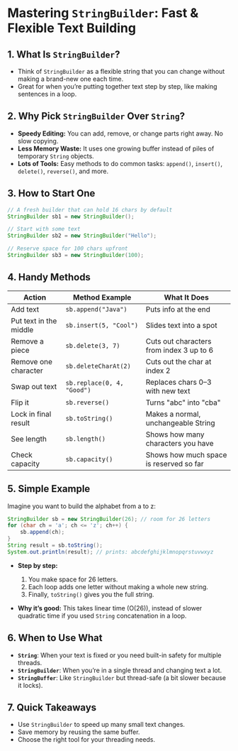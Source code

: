 # Mastering `StringBuilder`: Fast & Flexible Text Building

## 1. What Is `StringBuilder`?

- Think of `StringBuilder` as a flexible string that you can change without making a brand-new one each time.
- Great for when you’re putting together text step by step, like making sentences in a loop.

## 2. Why Pick `StringBuilder` Over `String`?

- **Speedy Editing:** You can add, remove, or change parts right away. No slow copying.
- **Less Memory Waste:** It uses one growing buffer instead of piles of temporary `String` objects.
- **Lots of Tools:** Easy methods to do common tasks: `append()`, `insert()`, `delete()`, `reverse()`, and more.

## 3. How to Start One

```java
// A fresh builder that can hold 16 chars by default
StringBuilder sb1 = new StringBuilder();

// Start with some text
StringBuilder sb2 = new StringBuilder("Hello");

// Reserve space for 100 chars upfront
StringBuilder sb3 = new StringBuilder(100);
```

## 4. Handy Methods

| Action                 | Method Example             | What It Does                             |
| ---------------------- | -------------------------- | ---------------------------------------- |
| Add text               | `sb.append("Java")`        | Puts info at the end                     |
| Put text in the middle | `sb.insert(5, "Cool")`     | Slides text into a spot                  |
| Remove a piece         | `sb.delete(3, 7)`          | Cuts out characters from index 3 up to 6 |
| Remove one character   | `sb.deleteCharAt(2)`       | Cuts out the char at index 2             |
| Swap out text          | `sb.replace(0, 4, "Good")` | Replaces chars 0–3 with new text         |
| Flip it                | `sb.reverse()`             | Turns "abc" into "cba"                   |
| Lock in final result   | `sb.toString()`            | Makes a normal, unchangeable String      |
| See length             | `sb.length()`              | Shows how many characters you have       |
| Check capacity         | `sb.capacity()`            | Shows how much space is reserved so far  |

## 5. Simple Example

Imagine you want to build the alphabet from a to z:

```java
StringBuilder sb = new StringBuilder(26); // room for 26 letters
for (char ch = 'a'; ch <= 'z'; ch++) {
    sb.append(ch);
}
String result = sb.toString();
System.out.println(result); // prints: abcdefghijklmnopqrstuvwxyz
```

- **Step by step:**

  1. You make space for 26 letters.
  2. Each loop adds one letter without making a whole new string.
  3. Finally, `toString()` gives you the full string.

- **Why it’s good:** This takes linear time (O(26)), instead of slower quadratic time if you used `String` concatenation in a loop.

## 6. When to Use What

- **`String`**: When your text is fixed or you need built-in safety for multiple threads.
- **`StringBuilder`**: When you’re in a single thread and changing text a lot.
- **`StringBuffer`**: Like `StringBuilder` but thread-safe (a bit slower because it locks).

## 7. Quick Takeaways

- Use `StringBuilder` to speed up many small text changes.
- Save memory by reusing the same buffer.
- Choose the right tool for your threading needs.